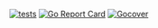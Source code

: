 [![tests](https://github.com/machado-br/k8s-api/actions/workflows/push.yml/badge.svg?branch=master)](https://github.com/machado-br/k8s-api/actions/workflows/push.yml?query=branch%3Amaster)
[![Go Report Card](https://goreportcard.com/badge/github.com/machado-br/k8s-api)](https://goreportcard.com/report/github.com/machado-br/k8s-api)
[![Gocover](http://gocover.io/_badge/github.com/machado-br/k8s-api)](http://gocover.io/github.com/machado-br/k8s-api)